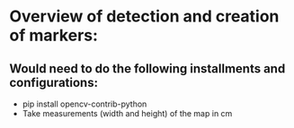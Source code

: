 # Overview of detection and creation of markers:

## Would need to do the following installments and configurations:
- pip install opencv-contrib-python
- Take measurements (width and height) of the map in cm

